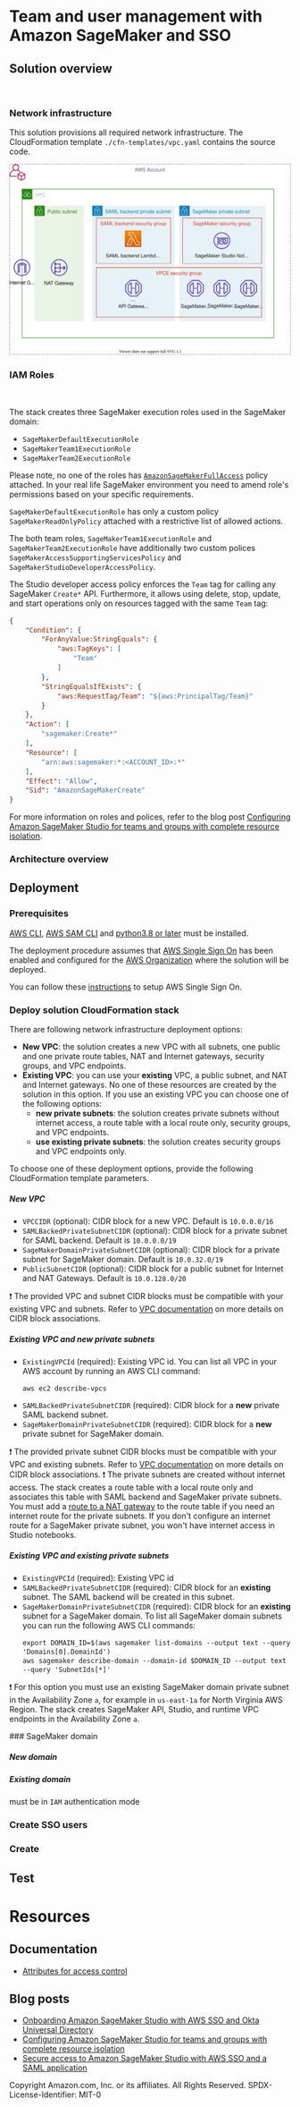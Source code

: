 # Team and user management with Amazon SageMaker and SSO

## Solution overview

![](design/solution-architecture.drawio.svg)

### Network infrastructure
This solution provisions all required network infrastructure. The CloudFormation template `./cfn-templates/vpc.yaml` contains the source code.

![](design/network-architecture.drawio.svg)

### IAM Roles

![](design/iam-roles-setup.drawio.svg)

The stack creates three SageMaker execution roles used in the SageMaker domain:
- `SageMakerDefaultExecutionRole`
- `SageMakerTeam1ExecutionRole`
- `SageMakerTeam2ExecutionRole`

Please note, no one of the roles has [`AmazonSageMakerFullAccess`](https://docs.aws.amazon.com/sagemaker/latest/dg/security-iam-awsmanpol.html) policy attached. In your real life SageMaker environment you need to amend role's permissions based on your specific requirements.

`SageMakerDefaultExecutionRole` has only a custom policy `SageMakerReadOnlyPolicy` attached with a restrictive list of allowed actions. 

The both team roles, `SageMakerTeam1ExecutionRole` and `SageMakerTeam2ExecutionRole` have additionally two custom polices `SageMakerAccessSupportingServicesPolicy` and `SageMakerStudioDeveloperAccessPolicy`.

The Studio developer access policy enforces the `Team` tag for calling any SageMaker `Create*` API. Furthermore, it allows using delete, stop, update, and start operations only on resources tagged with the same `Team` tag:
```json
{
    "Condition": {
        "ForAnyValue:StringEquals": {
            "aws:TagKeys": [
                "Team"
            ]
        },
        "StringEqualsIfExists": {
            "aws:RequestTag/Team": "${aws:PrincipalTag/Team}"
        }
    },
    "Action": [
        "sagemaker:Create*"
    ],
    "Resource": [
        "arn:aws:sagemaker:*:<ACCOUNT_ID>:*"
    ],
    "Effect": "Allow",
    "Sid": "AmazonSageMakerCreate"
}
```

For more information on roles and polices, refer to the blog post [Configuring Amazon SageMaker Studio for teams and groups with complete resource isolation](https://aws.amazon.com/fr/blogs/machine-learning/configuring-amazon-sagemaker-studio-for-teams-and-groups-with-complete-resource-isolation/).

### Architecture overview

## Deployment

### Prerequisites
[AWS CLI](https://docs.aws.amazon.com/cli/latest/userguide/cli-chap-getting-started.html), [AWS SAM CLI](https://docs.aws.amazon.com/serverless-application-model/latest/developerguide/serverless-sam-cli-install.html) and [python3.8 or later](https://www.python.org/downloads/) must be installed.

The deployment procedure assumes that [AWS Single Sign On](https://docs.aws.amazon.com/singlesignon/latest/userguide/what-is.html) has been enabled and configured for the [AWS Organization](https://docs.aws.amazon.com/organizations/latest/userguide/orgs_introduction.html) where the solution will be deployed.

You can follow these [instructions](./aws-sso-setup.md) to setup AWS Single Sign On.

### Deploy solution CloudFormation stack
There are following network infrastructure deployment options:
- **New VPC**: the solution creates a new VPC with all subnets, one public and one private route tables, NAT and Internet gateways, security groups, and VPC endpoints.
- **Existing VPC**: you can use your **existing** VPC, a public subnet, and NAT and Internet gateways. No one of these resources are created by the solution in this option. If you use an existing VPC you can choose one of the following options:
    - **new private subnets**: the solution creates private subnets without internet access, a route table with a local route only, security groups, and VPC endpoints.
    - **use existing private subnets**: the solution creates security groups and VPC endpoints only.

To choose one of these deployment options, provide the following CloudFormation template parameters.

##### New VPC
- `VPCCIDR` (optional): CIDR block for a new VPC. Default is `10.0.0.0/16`
- `SAMLBackedPrivateSubnetCIDR` (optional): CIDR block for a private subnet for SAML backend. Default is `10.0.0.0/19`
- `SageMakerDomainPrivateSubnetCIDR` (optional):  CIDR block for a private subnet for SageMaker domain. Default is `10.0.32.0/19`
- `PublicSubnetCIDR` (optional): CIDR block for a public subnet for Internet and NAT Gateways. Default is `10.0.128.0/20`

❗ The provided VPC and subnet CIDR blocks must be compatible with your existing VPC and subnets. Refer to [VPC documentation](https://docs.aws.amazon.com/vpc/latest/userguide/configure-your-vpc.html#vpc-sizing-ipv4) on more details on CIDR block associations.

##### Existing VPC and new private subnets
- `ExistingVPCId` (required): Existing VPC id. You can list all VPC in your AWS account by running an AWS CLI command: 
    ```
    aws ec2 describe-vpcs
    ```
- `SAMLBackedPrivateSubnetCIDR` (required): CIDR block for a **new** private SAML backend subnet.
- `SageMakerDomainPrivateSubnetCIDR` (required): CIDR block for a **new** private subnet for SageMaker domain.

❗ The provided private subnet CIDR blocks must be compatible with your VPC and existing subnets. Refer to [VPC documentation](https://docs.aws.amazon.com/vpc/latest/userguide/configure-your-vpc.html#vpc-sizing-ipv4) on more details on CIDR block associations.
❗ The private subnets are created without internet access. The stack creates a route table with a local route only and associates this table with SAML backend and SageMaker private subnets. You must add a [route to a NAT gateway](https://docs.aws.amazon.com/vpc/latest/userguide/vpc-nat-gateway.html#nat-gateway-create-route) to the route table if you need an internet route for the private subnets. If you don't configure an internet route for a SageMaker private subnet, you won't have internet access in Studio notebooks.

##### Existing VPC and existing private subnets
- `ExistingVPCId` (required): Existing VPC id
- `SAMLBackedPrivateSubnetCIDR` (required): CIDR block for an **existing** subnet. The SAML backend will be created in this subnet.
- `SageMakerDomainPrivateSubnetCIDR` (required): CIDR block for an **existing** subnet for a SageMaker domain. To list all SageMaker domain subnets you can run the following AWS CLI commands:
    ```
    export DOMAIN_ID=$(aws sagemaker list-domains --output text --query 'Domains[0].DomainId')
    aws sagemaker describe-domain --domain-id $DOMAIN_ID --output text --query 'SubnetIds[*]'
    ```
❗ For this option you must use an existing SageMaker domain private subnet in the Availability Zone `a`, for example in `us-east-1a` for North Virginia AWS Region. The stack creates SageMaker API, Studio, and runtime VPC endpoints in the Availability Zone `a`.

### SageMaker domain

##### New domain

##### Existing domain
must be in `IAM` authentication mode

### Create SSO users

### Create 
## Test

# Resources
## Documentation
- [Attributes for access control](https://docs.aws.amazon.com/singlesignon/latest/userguide/attributesforaccesscontrol.html)

## Blog posts
- [Onboarding Amazon SageMaker Studio with AWS SSO and Okta Universal Directory](https://aws.amazon.com/fr/blogs/machine-learning/onboarding-amazon-sagemaker-studio-with-aws-sso-and-okta-universal-directory/)
- [Configuring Amazon SageMaker Studio for teams and groups with complete resource isolation](https://aws.amazon.com/fr/blogs/machine-learning/configuring-amazon-sagemaker-studio-for-teams-and-groups-with-complete-resource-isolation/)
- [Secure access to Amazon SageMaker Studio with AWS SSO and a SAML application](https://aws.amazon.com/blogs/machine-learning/secure-access-to-amazon-sagemaker-studio-with-aws-sso-and-a-saml-application/)

Copyright Amazon.com, Inc. or its affiliates. All Rights Reserved.
SPDX-License-Identifier: MIT-0
